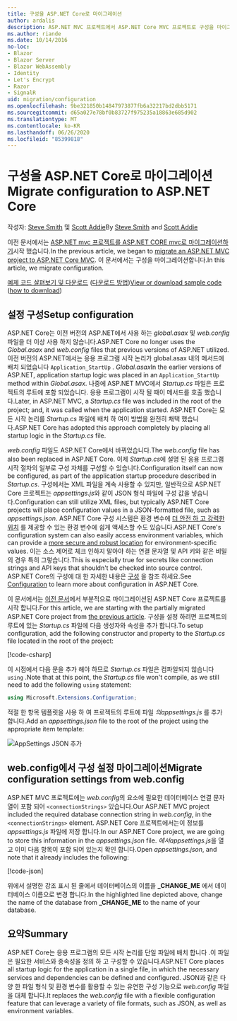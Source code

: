 ```yaml
---
title: 구성을 ASP.NET Core로 마이그레이션
author: ardalis
description: ASP.NET MVC 프로젝트에서 ASP.NET Core MVC 프로젝트로 구성을 마이그레이션하는 방법에 대해 알아봅니다.
ms.author: riande
ms.date: 10/14/2016
no-loc:
- Blazor
- Blazor Server
- Blazor WebAssembly
- Identity
- Let's Encrypt
- Razor
- SignalR
uid: migration/configuration
ms.openlocfilehash: 9be321850b14847973877fb6a32217bd2dbb5171
ms.sourcegitcommit: d65a027e78bf0b83727f975235a18863e685d902
ms.translationtype: MT
ms.contentlocale: ko-KR
ms.lasthandoff: 06/26/2020
ms.locfileid: "85399818"
---
```

# <a name="migrate-configuration-to-aspnet-core"></a><span data-ttu-id="2321b-103">구성을 ASP.NET Core로 마이그레이션</span><span class="sxs-lookup"><span data-stu-id="2321b-103">Migrate configuration to ASP.NET Core</span></span>

<span data-ttu-id="2321b-104">작성자: [Steve Smith](https://ardalis.com/) 및 [Scott Addie](https://scottaddie.com)</span><span class="sxs-lookup"><span data-stu-id="2321b-104">By [Steve Smith](https://ardalis.com/) and [Scott Addie](https://scottaddie.com)</span></span>

<span data-ttu-id="2321b-105">이전 문서에서는 [ASP.NET mvc 프로젝트를 ASP.NET CORE mvc로 마이그레이션하기](xref:migration/mvc)시작 했습니다.</span><span class="sxs-lookup"><span data-stu-id="2321b-105">In the previous article, we began to [migrate an ASP.NET MVC project to ASP.NET Core MVC](xref:migration/mvc).</span></span> <span data-ttu-id="2321b-106">이 문서에서는 구성을 마이그레이션합니다.</span><span class="sxs-lookup"><span data-stu-id="2321b-106">In this article, we migrate configuration.</span></span>

<span data-ttu-id="2321b-107">[예제 코드 살펴보기 및 다운로드](https://github.com/dotnet/AspNetCore.Docs/tree/master/aspnetcore/migration/configuration/samples) ([다운로드 방법](xref:index#how-to-download-a-sample))</span><span class="sxs-lookup"><span data-stu-id="2321b-107">[View or download sample code](https://github.com/dotnet/AspNetCore.Docs/tree/master/aspnetcore/migration/configuration/samples) ([how to download](xref:index#how-to-download-a-sample))</span></span>

## <a name="setup-configuration"></a><span data-ttu-id="2321b-108">설정 구성</span><span class="sxs-lookup"><span data-stu-id="2321b-108">Setup configuration</span></span>

<span data-ttu-id="2321b-109">ASP.NET Core는 이전 버전의 ASP.NET에서 사용 하는 *global.asax* 및 *web.config* 파일을 더 이상 사용 하지 않습니다.</span><span class="sxs-lookup"><span data-stu-id="2321b-109">ASP.NET Core no longer uses the *Global.asax* and *web.config* files that previous versions of ASP.NET utilized.</span></span> <span data-ttu-id="2321b-110">이전 버전의 ASP.NET에서는 응용 프로그램 시작 논리가 global.asax 내의 메서드에 배치 되었습니다 `Application_StartUp` . *Global.asax*</span><span class="sxs-lookup"><span data-stu-id="2321b-110">In the earlier versions of ASP.NET, application startup logic was placed in an `Application_StartUp` method within *Global.asax*.</span></span> <span data-ttu-id="2321b-111">나중에 ASP.NET MVC에서 *Startup.cs* 파일은 프로젝트의 루트에 포함 되었습니다. 응용 프로그램이 시작 될 때이 메서드를 호출 했습니다.</span><span class="sxs-lookup"><span data-stu-id="2321b-111">Later, in ASP.NET MVC, a *Startup.cs* file was included in the root of the project; and, it was called when the application started.</span></span> <span data-ttu-id="2321b-112">ASP.NET Core는 모든 시작 논리를 *Startup.cs* 파일에 배치 하 여이 방법을 완전히 채택 했습니다.</span><span class="sxs-lookup"><span data-stu-id="2321b-112">ASP.NET Core has adopted this approach completely by placing all startup logic in the *Startup.cs* file.</span></span>

<span data-ttu-id="2321b-113">*web.config* 파일도 ASP.NET Core에서 바뀌었습니다.</span><span class="sxs-lookup"><span data-stu-id="2321b-113">The *web.config* file has also been replaced in ASP.NET Core.</span></span> <span data-ttu-id="2321b-114">이제 *Startup.cs*에 설명 된 응용 프로그램 시작 절차의 일부로 구성 자체를 구성할 수 있습니다.</span><span class="sxs-lookup"><span data-stu-id="2321b-114">Configuration itself can now be configured, as part of the application startup procedure described in *Startup.cs*.</span></span> <span data-ttu-id="2321b-115">구성에서는 XML 파일을 계속 사용할 수 있지만, 일반적으로 ASP.NET Core 프로젝트는 *appsettings.js*와 같이 JSON 형식 파일에 구성 값을 넣습니다.</span><span class="sxs-lookup"><span data-stu-id="2321b-115">Configuration can still utilize XML files, but typically ASP.NET Core projects will place configuration values in a JSON-formatted file, such as *appsettings.json*.</span></span> <span data-ttu-id="2321b-116">ASP.NET Core 구성 시스템은 환경 변수에 [더 안전 하 고 강력한 위치](xref:security/app-secrets) 를 제공할 수 있는 환경 변수에 쉽게 액세스할 수도 있습니다.</span><span class="sxs-lookup"><span data-stu-id="2321b-116">ASP.NET Core's configuration system can also easily access environment variables, which can provide a [more secure and robust location](xref:security/app-secrets) for environment-specific values.</span></span> <span data-ttu-id="2321b-117">이는 소스 제어로 체크 인하지 말아야 하는 연결 문자열 및 API 키와 같은 비밀의 경우 특히 그렇습니다.</span><span class="sxs-lookup"><span data-stu-id="2321b-117">This is especially true for secrets like connection strings and API keys that shouldn't be checked into source control.</span></span> <span data-ttu-id="2321b-118">ASP.NET Core의 구성에 대 한 자세한 내용은 [구성](xref:fundamentals/configuration/index) 을 참조 하세요.</span><span class="sxs-lookup"><span data-stu-id="2321b-118">See [Configuration](xref:fundamentals/configuration/index) to learn more about configuration in ASP.NET Core.</span></span>

<span data-ttu-id="2321b-119">이 문서에서는 [이전 문서](xref:migration/mvc)에서 부분적으로 마이그레이션된 ASP.NET Core 프로젝트를 시작 합니다.</span><span class="sxs-lookup"><span data-stu-id="2321b-119">For this article, we are starting with the partially migrated ASP.NET Core project from [the previous article](xref:migration/mvc).</span></span> <span data-ttu-id="2321b-120">구성을 설정 하려면 프로젝트의 루트에 있는 *Startup.cs* 파일에 다음 생성자와 속성을 추가 합니다.</span><span class="sxs-lookup"><span data-stu-id="2321b-120">To setup configuration, add the following constructor and property to the *Startup.cs* file located in the root of the project:</span></span>

[!code-csharp[](configuration/samples/WebApp1/src/WebApp1/Startup.cs?range=11-16)]

<span data-ttu-id="2321b-121">이 시점에서 다음 문을 추가 해야 하므로 *Startup.cs* 파일은 컴파일되지 않습니다 `using` .</span><span class="sxs-lookup"><span data-stu-id="2321b-121">Note that at this point, the *Startup.cs* file won't compile, as we still need to add the following `using` statement:</span></span>

```csharp
using Microsoft.Extensions.Configuration;
```

<span data-ttu-id="2321b-122">적절 한 항목 템플릿을 사용 하 여 프로젝트의 루트에 파일 *의appsettings.js* 를 추가 합니다.</span><span class="sxs-lookup"><span data-stu-id="2321b-122">Add an *appsettings.json* file to the root of the project using the appropriate item template:</span></span>

![AppSettings JSON 추가](configuration/_static/add-appsettings-json.png)

## <a name="migrate-configuration-settings-from-webconfig"></a><span data-ttu-id="2321b-124">web.config에서 구성 설정 마이그레이션</span><span class="sxs-lookup"><span data-stu-id="2321b-124">Migrate configuration settings from web.config</span></span>

<span data-ttu-id="2321b-125">ASP.NET MVC 프로젝트에는 *web.config*의 요소에 필요한 데이터베이스 연결 문자열이 포함 되어 `<connectionStrings>` 있습니다.</span><span class="sxs-lookup"><span data-stu-id="2321b-125">Our ASP.NET MVC project included the required database connection string in *web.config*, in the `<connectionStrings>` element.</span></span> <span data-ttu-id="2321b-126">ASP.NET Core 프로젝트에서는이 정보를 *appsettings.js* 파일에 저장 합니다.</span><span class="sxs-lookup"><span data-stu-id="2321b-126">In our ASP.NET Core project, we are going to store this information in the *appsettings.json* file.</span></span> <span data-ttu-id="2321b-127">*에서appsettings.js*을 열고 이미 다음 항목이 포함 되어 있는지 확인 합니다.</span><span class="sxs-lookup"><span data-stu-id="2321b-127">Open *appsettings.json*, and note that it already includes the following:</span></span>

[!code-json[](../migration/configuration/samples/WebApp1/src/WebApp1/appsettings.json?highlight=4)]

<span data-ttu-id="2321b-128">위에서 설명한 강조 표시 된 줄에서 데이터베이스의 이름을 **_CHANGE_ME** 에서 데이터베이스 이름으로 변경 합니다.</span><span class="sxs-lookup"><span data-stu-id="2321b-128">In the highlighted line depicted above, change the name of the database from **_CHANGE_ME** to the name of your database.</span></span>

## <a name="summary"></a><span data-ttu-id="2321b-129">요약</span><span class="sxs-lookup"><span data-stu-id="2321b-129">Summary</span></span>

<span data-ttu-id="2321b-130">ASP.NET Core는 응용 프로그램의 모든 시작 논리를 단일 파일에 배치 합니다 .이 파일은 필요한 서비스와 종속성을 정의 하 고 구성할 수 있습니다.</span><span class="sxs-lookup"><span data-stu-id="2321b-130">ASP.NET Core places all startup logic for the application in a single file, in which the necessary services and dependencies can be defined and configured.</span></span> <span data-ttu-id="2321b-131">JSON과 같은 다양 한 파일 형식 및 환경 변수를 활용할 수 있는 유연한 구성 기능으로 *web.config* 파일을 대체 합니다.</span><span class="sxs-lookup"><span data-stu-id="2321b-131">It replaces the *web.config* file with a flexible configuration feature that can leverage a variety of file formats, such as JSON, as well as environment variables.</span></span>
